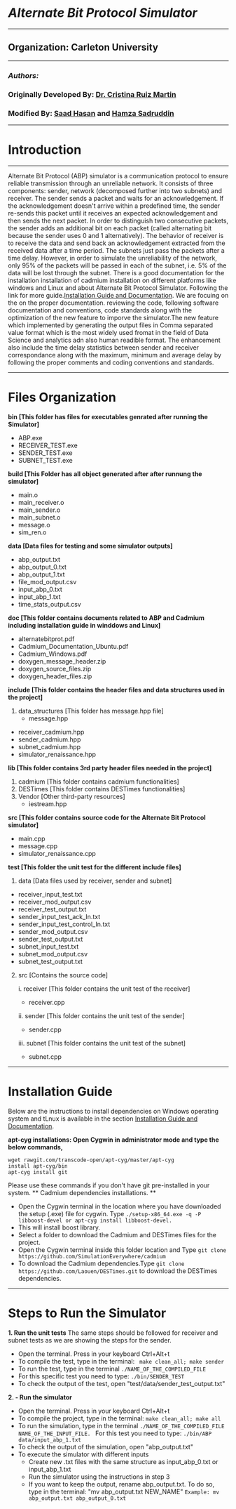 # *Alternate Bit Protocol Simulator*
---
## Organization: Carleton University
---
### *Authors:*
### Originally Developed By: [Dr. Cristina Ruiz Martin](https://github.com/cruizm)
### Modified By: [Saad Hasan](https://github.com/khanyousefzai) and [Hamza Sadruddin](https://github.com/hamza-sadruddin)
---
# Introduction
---
 Alternate Bit Protocol (ABP) simulator is a communication protocol to ensure reliable transmission through an unreliable network. It consists of three components: sender, network (decomposed further into two subnets) and receiver. The sender sends a packet and waits for an acknowledgement. If the acknowledgement doesn't arrive within a predefined time, the sender re-sends this packet until it receives an expected acknowledgement and then sends the next packet. In order to distinguish two consecutive packets, the sender adds an additional bit on each packet (called alternating bit because the sender uses 0 and 1 alternatively).
The behavior of receiver is to receive the data and send back an acknowledgement extracted from the received data after a time period. The subnets just pass the packets after a time delay. However, in order to simulate the unreliability of the network, only 95% of the packets will be passed in each of the subnet, i.e. 5% of the data will be lost through the subnet. There is a good documentation for the installation installation of cadmium installation on different platforms like windows and Linux and about Alternate Bit Protocol Simulator. Following the link for more guide.[Installation Guide and Documentation](https://github.com/hamza-sadruddin/AlternateBitProtocolSimulator/tree/master/doc). We are focuing on the on the proper documentation. reviewing the code, following software documentation and conventions, code standards along with the optimization of the new feature to imporve the simulator.The new feature which implemented by generating the output files in Comma separated value format which is the most widely used fromat in the field of Data Science and analytics adn also human readible format. The enhancement also include the time delay statistics between sender and receiver correspondance along with the maximum, minimum and average delay by following the proper comments and coding conventions and standards.

---
# Files Organization
**bin [This folder has files for executables genrated after running the Simulator]**
- ABP.exe
- RECEIVER_TEST.exe
- SENDER_TEST.exe
- SUBNET_TEST.exe

**build [This Folder has all object generated after after runnung the simulator]**
- main.o
- main_receiver.o
- main_sender.o
- main_subnet.o
- message.o
- sim_ren.o

**data  [Data files for testing and some simulator outputs]**
- abp_output.txt
- abp_output_0.txt
- abp_output_1.txt
- file_mod_output.csv
- input_abp_0.txt
- input_abp_1.txt
- time_stats_output.csv

**doc [This folder contains documents related to ABP and Cadmium including installation guide in winddows and Linux]**
- alternatebitprot.pdf
- Cadmium_Documentation_Ubuntu.pdf
- Cadmium_Windows.pdf
- doxygen_message_header.zip
- doxygen_source_files.zip
- doxygen_header_files.zip

**include [This folder contains the header files and data structures used in the project]**
1. data_structures [This folder has message.hpp file]
    - message.hpp
- receiver_cadmium.hpp
- sender_cadmium.hpp
- subnet_cadmium.hpp
- simulator_renaissance.hpp

**lib [This folder contains 3rd party header files needed in the project]**
1. cadmium [This folder contains cadmium functionalities]
2. DESTimes [This folder contains DESTimes functionalities]
3. Vendor [Other third-party resources]
    -	iestream.hpp


**src [This folder contains source code for the Alternate Bit Protocol simulator]**
- main.cpp
- message.cpp
- simulator_renaissance.cpp

**test [This folder the unit test for the different include files]**
1. 	data  [Data files used by receiver, sender and subnet]
- receiver_input_test.txt
- receiver_mod_output.csv
- receiver_test_output.txt
- sender_input_test_ack_In.txt
- sender_input_test_control_In.txt
- sender_mod_output.csv
- sender_test_output.txt
- subnet_input_test.txt
- subnet_mod_output.csv
- subnet_test_output.txt

2. 	src [Contains the source code]

	  i. receiver [This folder contains the unit test of the receiver]
     - receiver.cpp
     
    ii. sender [This folder contains the unit test of the sender]
	   - sender.cpp

  	iii. subnet [This folder contains the unit test of the subnet]
  	- subnet.cpp
---
# Installation Guide
Below are the instructions to install dependencies on Windows operating system and tLnux is available in the section [Installation Guide and Documentation](https://github.com/hamza-sadruddin/AlternateBitProtocolSimulator/tree/master/doc).

**apt-cyg installations: Open Cygwin in administrator mode and type the below commands,**
```
wget rawgit.com/transcode-open/apt-cyg/master/apt-cyg
install apt-cyg/bin
apt-cyg install git
```
Please use these commands if you don't have git pre-installed in your system.
** Cadmium dependencies installations. **
- Open the Cygwin terminal in the location where you have downloaded the setup (.exe) file for cygwin. Type
 ``` ./setup-x86_64.exe -q -P libboost-devel or apt-cyg install libboost-devel. ``` 
- This will install boost library.
- Select a folder to download the Cadmium and DESTimes files for the project.
- Open the Cygwin terminal inside this folder location and Type ``` git clone https://github.com/SimulationEverywhere/cadmium ```
- To download the Cadmium dependencies.Type ``` git clone https://github.com/Laouen/DESTimes.git ``` to download the DESTimes dependencies.
---
#  Steps to Run the Simulator

**1.  Run the unit tests**
The same steps should be followed for receiver and subnet tests as we are showing the steps for the sender. 
   - Open the terminal. Press in your keyboard Ctrl+Alt+t
   - To compile the test, type in the terminal:
        ``` make clean_all; make sender```
   - To run the test, type in the terminal
    ``` ./NAME_OF_THE_COMPILED_FILE ```
   - For this specific test you need to type:
    ```	./bin/SENDER_TEST ```
   - To check the output of the test,  open  "test/data/sender_test_output.txt"
			
**2.  - Run the simulator**
   - Open the terminal. Press in your keyboard Ctrl+Alt+t
   - To compile the project, type in the terminal:
		```make clean_all; make all```
   - To run the simulation, type in the terminal
   ```./NAME_OF_THE_COMPILED_FILE NAME_OF_THE_INPUT_FILE. ```
   For this test you need to type:
		```./bin/ABP data/input_abp_1.txt```
   - To check the output of the simulation, open  "abp_output.txt"
   - To execute the simulator with different inputs
		- Create new .txt files with the same structure as input_abp_0.txt or input_abp_1.txt
		- Run the simulator using the instructions in step 3
		- If you want to keep the output, rename abp_output.txt. To do so, type in the terminal: "mv abp_output.txt NEW_NAME"
			```Example: mv abp_output.txt abp_output_0.txt```
